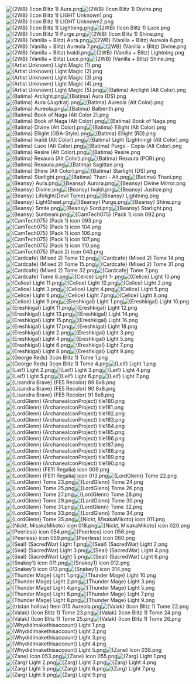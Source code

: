 ![{2WB} (Icon Blitz 1) Aura.png](https://raw.githubusercontent.com/Klokinator/FE-Repo/main/Item%20Icons/Magic%20-%20Light/%7B2WB%7D%20(Icon%20Blitz%201)%20Aura.png "{2WB} (Icon Blitz 1) Aura.png")![{2WB} (Icon Blitz 1) Divine.png](https://raw.githubusercontent.com/Klokinator/FE-Repo/main/Item%20Icons/Magic%20-%20Light/%7B2WB%7D%20(Icon%20Blitz%201)%20Divine.png "{2WB} (Icon Blitz 1) Divine.png")![{2WB} (Icon Blitz 1) LIGHT Unknown1.png](https://raw.githubusercontent.com/Klokinator/FE-Repo/main/Item%20Icons/Magic%20-%20Light/%7B2WB%7D%20(Icon%20Blitz%201)%20LIGHT%20Unknown1.png "{2WB} (Icon Blitz 1) LIGHT Unknown1.png")![{2WB} (Icon Blitz 1) LIGHT Unknown2.png](https://raw.githubusercontent.com/Klokinator/FE-Repo/main/Item%20Icons/Magic%20-%20Light/%7B2WB%7D%20(Icon%20Blitz%201)%20LIGHT%20Unknown2.png "{2WB} (Icon Blitz 1) LIGHT Unknown2.png")![{2WB} (Icon Blitz 1) Lightning.png](https://raw.githubusercontent.com/Klokinator/FE-Repo/main/Item%20Icons/Magic%20-%20Light/%7B2WB%7D%20(Icon%20Blitz%201)%20Lightning.png "{2WB} (Icon Blitz 1) Lightning.png")![{2WB} (Icon Blitz 1) Luce.png](https://raw.githubusercontent.com/Klokinator/FE-Repo/main/Item%20Icons/Magic%20-%20Light/%7B2WB%7D%20(Icon%20Blitz%201)%20Luce.png "{2WB} (Icon Blitz 1) Luce.png")![{2WB} (Icon Blitz 1) Purge.png](https://raw.githubusercontent.com/Klokinator/FE-Repo/main/Item%20Icons/Magic%20-%20Light/%7B2WB%7D%20(Icon%20Blitz%201)%20Purge.png "{2WB} (Icon Blitz 1) Purge.png")![{2WB} (Icon Blitz 1) Shine.png](https://raw.githubusercontent.com/Klokinator/FE-Repo/main/Item%20Icons/Magic%20-%20Light/%7B2WB%7D%20(Icon%20Blitz%201)%20Shine.png "{2WB} (Icon Blitz 1) Shine.png")![{2WB} (Vanilla + Blitz) Aura.png](https://raw.githubusercontent.com/Klokinator/FE-Repo/main/Item%20Icons/Magic%20-%20Light/%7B2WB%7D%20(Vanilla%20%2B%20Blitz)%20Aura.png "{2WB} (Vanilla + Blitz) Aura.png")![{2WB} (Vanilla + Blitz) Aureola 6.png](https://raw.githubusercontent.com/Klokinator/FE-Repo/main/Item%20Icons/Magic%20-%20Light/%7B2WB%7D%20(Vanilla%20%2B%20Blitz)%20Aureola%206.png "{2WB} (Vanilla + Blitz) Aureola 6.png")![{2WB} (Vanilla + Blitz) Aureola 7.png](https://raw.githubusercontent.com/Klokinator/FE-Repo/main/Item%20Icons/Magic%20-%20Light/%7B2WB%7D%20(Vanilla%20%2B%20Blitz)%20Aureola%207.png "{2WB} (Vanilla + Blitz) Aureola 7.png")![{2WB} (Vanilla + Blitz) Divine.png](https://raw.githubusercontent.com/Klokinator/FE-Repo/main/Item%20Icons/Magic%20-%20Light/%7B2WB%7D%20(Vanilla%20%2B%20Blitz)%20Divine.png "{2WB} (Vanilla + Blitz) Divine.png")![{2WB} (Vanilla + Blitz) Ivaldi.png](https://raw.githubusercontent.com/Klokinator/FE-Repo/main/Item%20Icons/Magic%20-%20Light/%7B2WB%7D%20(Vanilla%20%2B%20Blitz)%20Ivaldi.png "{2WB} (Vanilla + Blitz) Ivaldi.png")![{2WB} (Vanilla + Blitz) Lightning.png](https://raw.githubusercontent.com/Klokinator/FE-Repo/main/Item%20Icons/Magic%20-%20Light/%7B2WB%7D%20(Vanilla%20%2B%20Blitz)%20Lightning.png "{2WB} (Vanilla + Blitz) Lightning.png")![{2WB} (Vanilla + Blitz) Luce.png](https://raw.githubusercontent.com/Klokinator/FE-Repo/main/Item%20Icons/Magic%20-%20Light/%7B2WB%7D%20(Vanilla%20%2B%20Blitz)%20Luce.png "{2WB} (Vanilla + Blitz) Luce.png")![{2WB} (Vanilla + Blitz) Shine.png](https://raw.githubusercontent.com/Klokinator/FE-Repo/main/Item%20Icons/Magic%20-%20Light/%7B2WB%7D%20(Vanilla%20%2B%20Blitz)%20Shine.png "{2WB} (Vanilla + Blitz) Shine.png")![{Artist Unknown} Light Magic (1).png](https://raw.githubusercontent.com/Klokinator/FE-Repo/main/Item%20Icons/Magic%20-%20Light/%7BArtist%20Unknown%7D%20Light%20Magic%20(1).png "{Artist Unknown} Light Magic (1).png")![{Artist Unknown} Light Magic (2).png](https://raw.githubusercontent.com/Klokinator/FE-Repo/main/Item%20Icons/Magic%20-%20Light/%7BArtist%20Unknown%7D%20Light%20Magic%20(2).png "{Artist Unknown} Light Magic (2).png")![{Artist Unknown} Light Magic (3).png](https://raw.githubusercontent.com/Klokinator/FE-Repo/main/Item%20Icons/Magic%20-%20Light/%7BArtist%20Unknown%7D%20Light%20Magic%20(3).png "{Artist Unknown} Light Magic (3).png")![{Artist Unknown} Light Magic (4).png](https://raw.githubusercontent.com/Klokinator/FE-Repo/main/Item%20Icons/Magic%20-%20Light/%7BArtist%20Unknown%7D%20Light%20Magic%20(4).png "{Artist Unknown} Light Magic (4).png")![{Artist Unknown} Light Magic (5).png](https://raw.githubusercontent.com/Klokinator/FE-Repo/main/Item%20Icons/Magic%20-%20Light/%7BArtist%20Unknown%7D%20Light%20Magic%20(5).png "{Artist Unknown} Light Magic (5).png")![{Batima} Arclight (Alt Color).png](https://raw.githubusercontent.com/Klokinator/FE-Repo/main/Item%20Icons/Magic%20-%20Light/%7BBatima%7D%20Arclight%20(Alt%20Color).png "{Batima} Arclight (Alt Color).png")![{Batima} Arclight.png](https://raw.githubusercontent.com/Klokinator/FE-Repo/main/Item%20Icons/Magic%20-%20Light/%7BBatima%7D%20Arclight.png "{Batima} Arclight.png")![{Batima} Aura (DS).png](https://raw.githubusercontent.com/Klokinator/FE-Repo/main/Item%20Icons/Magic%20-%20Light/%7BBatima%7D%20Aura%20(DS).png "{Batima} Aura (DS).png")![{Batima} Aura (Jugdral).png](https://raw.githubusercontent.com/Klokinator/FE-Repo/main/Item%20Icons/Magic%20-%20Light/%7BBatima%7D%20Aura%20(Jugdral).png "{Batima} Aura (Jugdral).png")![{Batima} Aureola (Alt Color).png](https://raw.githubusercontent.com/Klokinator/FE-Repo/main/Item%20Icons/Magic%20-%20Light/%7BBatima%7D%20Aureola%20(Alt%20Color).png "{Batima} Aureola (Alt Color).png")![{Batima} Aureola.png](https://raw.githubusercontent.com/Klokinator/FE-Repo/main/Item%20Icons/Magic%20-%20Light/%7BBatima%7D%20Aureola.png "{Batima} Aureola.png")![{Batima} Balberith.png](https://raw.githubusercontent.com/Klokinator/FE-Repo/main/Item%20Icons/Magic%20-%20Light/%7BBatima%7D%20Balberith.png "{Batima} Balberith.png")![{Batima} Book of Naga (Alt Color 2).png](https://raw.githubusercontent.com/Klokinator/FE-Repo/main/Item%20Icons/Magic%20-%20Light/%7BBatima%7D%20Book%20of%20Naga%20(Alt%20Color%202).png "{Batima} Book of Naga (Alt Color 2).png")![{Batima} Book of Naga (Alt Color).png](https://raw.githubusercontent.com/Klokinator/FE-Repo/main/Item%20Icons/Magic%20-%20Light/%7BBatima%7D%20Book%20of%20Naga%20(Alt%20Color).png "{Batima} Book of Naga (Alt Color).png")![{Batima} Book of Naga.png](https://raw.githubusercontent.com/Klokinator/FE-Repo/main/Item%20Icons/Magic%20-%20Light/%7BBatima%7D%20Book%20of%20Naga.png "{Batima} Book of Naga.png")![{Batima} Divine (Alt Color).png](https://raw.githubusercontent.com/Klokinator/FE-Repo/main/Item%20Icons/Magic%20-%20Light/%7BBatima%7D%20Divine%20(Alt%20Color).png "{Batima} Divine (Alt Color).png")![{Batima} Ellight (Alt Color).png](https://raw.githubusercontent.com/Klokinator/FE-Repo/main/Item%20Icons/Magic%20-%20Light/%7BBatima%7D%20Ellight%20(Alt%20Color).png "{Batima} Ellight (Alt Color).png")![{Batima} Ellight (GBA-Style).png](https://raw.githubusercontent.com/Klokinator/FE-Repo/main/Item%20Icons/Magic%20-%20Light/%7BBatima%7D%20Ellight%20(GBA-Style).png "{Batima} Ellight (GBA-Style).png")![{Batima} Ellight (RD).png](https://raw.githubusercontent.com/Klokinator/FE-Repo/main/Item%20Icons/Magic%20-%20Light/%7BBatima%7D%20Ellight%20(RD).png "{Batima} Ellight (RD).png")![{Batima} Ivaldi (Alt Color).png](https://raw.githubusercontent.com/Klokinator/FE-Repo/main/Item%20Icons/Magic%20-%20Light/%7BBatima%7D%20Ivaldi%20(Alt%20Color).png "{Batima} Ivaldi (Alt Color).png")![{Batima} Light (Lightning) (Alt Color).png](https://raw.githubusercontent.com/Klokinator/FE-Repo/main/Item%20Icons/Magic%20-%20Light/%7BBatima%7D%20Light%20(Lightning)%20(Alt%20Color).png "{Batima} Light (Lightning) (Alt Color).png")![{Batima} Luce (Alt Color).png](https://raw.githubusercontent.com/Klokinator/FE-Repo/main/Item%20Icons/Magic%20-%20Light/%7BBatima%7D%20Luce%20(Alt%20Color).png "{Batima} Luce (Alt Color).png")![{Batima} Purge - Copia (Alt Color).png](https://raw.githubusercontent.com/Klokinator/FE-Repo/main/Item%20Icons/Magic%20-%20Light/%7BBatima%7D%20Purge%20-%20Copia%20(Alt%20Color).png "{Batima} Purge - Copia (Alt Color).png")![{Batima} Resire (Alt Color).png](https://raw.githubusercontent.com/Klokinator/FE-Repo/main/Item%20Icons/Magic%20-%20Light/%7BBatima%7D%20Resire%20(Alt%20Color).png "{Batima} Resire (Alt Color).png")![{Batima} Resire.png](https://raw.githubusercontent.com/Klokinator/FE-Repo/main/Item%20Icons/Magic%20-%20Light/%7BBatima%7D%20Resire.png "{Batima} Resire.png")![{Batima} Rexaura (Alt Color).png](https://raw.githubusercontent.com/Klokinator/FE-Repo/main/Item%20Icons/Magic%20-%20Light/%7BBatima%7D%20Rexaura%20(Alt%20Color).png "{Batima} Rexaura (Alt Color).png")![{Batima} Rexaura (POR).png](https://raw.githubusercontent.com/Klokinator/FE-Repo/main/Item%20Icons/Magic%20-%20Light/%7BBatima%7D%20Rexaura%20(POR).png "{Batima} Rexaura (POR).png")![{Batima} Rexaura.png](https://raw.githubusercontent.com/Klokinator/FE-Repo/main/Item%20Icons/Magic%20-%20Light/%7BBatima%7D%20Rexaura.png "{Batima} Rexaura.png")![{Batima} Sagittae.png](https://raw.githubusercontent.com/Klokinator/FE-Repo/main/Item%20Icons/Magic%20-%20Light/%7BBatima%7D%20Sagittae.png "{Batima} Sagittae.png")![{Batima} Shine (Alt Color).png](https://raw.githubusercontent.com/Klokinator/FE-Repo/main/Item%20Icons/Magic%20-%20Light/%7BBatima%7D%20Shine%20(Alt%20Color).png "{Batima} Shine (Alt Color).png")![{Batima} Starlight (DS).png](https://raw.githubusercontent.com/Klokinator/FE-Repo/main/Item%20Icons/Magic%20-%20Light/%7BBatima%7D%20Starlight%20(DS).png "{Batima} Starlight (DS).png")![{Batima} Starlight.png](https://raw.githubusercontent.com/Klokinator/FE-Repo/main/Item%20Icons/Magic%20-%20Light/%7BBatima%7D%20Starlight.png "{Batima} Starlight.png")![{Batima} Thani - Alt.png](https://raw.githubusercontent.com/Klokinator/FE-Repo/main/Item%20Icons/Magic%20-%20Light/%7BBatima%7D%20Thani%20-%20Alt.png "{Batima} Thani - Alt.png")![{Batima} Thani.png](https://raw.githubusercontent.com/Klokinator/FE-Repo/main/Item%20Icons/Magic%20-%20Light/%7BBatima%7D%20Thani.png "{Batima} Thani.png")![{Beansy} Aura.png](https://raw.githubusercontent.com/Klokinator/FE-Repo/main/Item%20Icons/Magic%20-%20Light/%7BBeansy%7D%20Aura.png "{Beansy} Aura.png")![{Beansy} Aurora.png](https://raw.githubusercontent.com/Klokinator/FE-Repo/main/Item%20Icons/Magic%20-%20Light/%7BBeansy%7D%20Aurora.png "{Beansy} Aurora.png")![{Beansy} Divine Mirror.png](https://raw.githubusercontent.com/Klokinator/FE-Repo/main/Item%20Icons/Magic%20-%20Light/%7BBeansy%7D%20Divine%20Mirror.png "{Beansy} Divine Mirror.png")![{Beansy} Divine.png](https://raw.githubusercontent.com/Klokinator/FE-Repo/main/Item%20Icons/Magic%20-%20Light/%7BBeansy%7D%20Divine.png "{Beansy} Divine.png")![{Beansy} Ivaldi.png](https://raw.githubusercontent.com/Klokinator/FE-Repo/main/Item%20Icons/Magic%20-%20Light/%7BBeansy%7D%20Ivaldi.png "{Beansy} Ivaldi.png")![{Beansy} Justice.png](https://raw.githubusercontent.com/Klokinator/FE-Repo/main/Item%20Icons/Magic%20-%20Light/%7BBeansy%7D%20Justice.png "{Beansy} Justice.png")![{Beansy} Lifelight(Devil Tome).png](https://raw.githubusercontent.com/Klokinator/FE-Repo/main/Item%20Icons/Magic%20-%20Light/%7BBeansy%7D%20Lifelight(Devil%20Tome).png "{Beansy} Lifelight(Devil Tome).png")![{Beansy} Lightning.png](https://raw.githubusercontent.com/Klokinator/FE-Repo/main/Item%20Icons/Magic%20-%20Light/%7BBeansy%7D%20Lightning.png "{Beansy} Lightning.png")![{Beansy} LightSheet.png](https://raw.githubusercontent.com/Klokinator/FE-Repo/main/Item%20Icons/Magic%20-%20Light/%7BBeansy%7D%20LightSheet.png "{Beansy} LightSheet.png")![{Beansy} Purge.png](https://raw.githubusercontent.com/Klokinator/FE-Repo/main/Item%20Icons/Magic%20-%20Light/%7BBeansy%7D%20Purge.png "{Beansy} Purge.png")![{Beansy} Shine.png](https://raw.githubusercontent.com/Klokinator/FE-Repo/main/Item%20Icons/Magic%20-%20Light/%7BBeansy%7D%20Shine.png "{Beansy} Shine.png")![{Beansy} Smite.png](https://raw.githubusercontent.com/Klokinator/FE-Repo/main/Item%20Icons/Magic%20-%20Light/%7BBeansy%7D%20Smite.png "{Beansy} Smite.png")![{Beansy} Sord.png](https://raw.githubusercontent.com/Klokinator/FE-Repo/main/Item%20Icons/Magic%20-%20Light/%7BBeansy%7D%20Sord.png "{Beansy} Sord.png")![{Beansy} Starlight.png](https://raw.githubusercontent.com/Klokinator/FE-Repo/main/Item%20Icons/Magic%20-%20Light/%7BBeansy%7D%20Starlight.png "{Beansy} Starlight.png")![{Beansy} Sunbeam.png](https://raw.githubusercontent.com/Klokinator/FE-Repo/main/Item%20Icons/Magic%20-%20Light/%7BBeansy%7D%20Sunbeam.png "{Beansy} Sunbeam.png")![{CamTech075} (Pack 1) icon 092.png](https://raw.githubusercontent.com/Klokinator/FE-Repo/main/Item%20Icons/Magic%20-%20Light/%7BCamTech075%7D%20(Pack%201)%20icon%20092.png "{CamTech075} (Pack 1) icon 092.png")![{CamTech075} (Pack 1) icon 093.png](https://raw.githubusercontent.com/Klokinator/FE-Repo/main/Item%20Icons/Magic%20-%20Light/%7BCamTech075%7D%20(Pack%201)%20icon%20093.png "{CamTech075} (Pack 1) icon 093.png")![{CamTech075} (Pack 1) icon 104.png](https://raw.githubusercontent.com/Klokinator/FE-Repo/main/Item%20Icons/Magic%20-%20Light/%7BCamTech075%7D%20(Pack%201)%20icon%20104.png "{CamTech075} (Pack 1) icon 104.png")![{CamTech075} (Pack 1) icon 106.png](https://raw.githubusercontent.com/Klokinator/FE-Repo/main/Item%20Icons/Magic%20-%20Light/%7BCamTech075%7D%20(Pack%201)%20icon%20106.png "{CamTech075} (Pack 1) icon 106.png")![{CamTech075} (Pack 1) icon 107.png](https://raw.githubusercontent.com/Klokinator/FE-Repo/main/Item%20Icons/Magic%20-%20Light/%7BCamTech075%7D%20(Pack%201)%20icon%20107.png "{CamTech075} (Pack 1) icon 107.png")![{CamTech075} (Pack 1) icon 110.png](https://raw.githubusercontent.com/Klokinator/FE-Repo/main/Item%20Icons/Magic%20-%20Light/%7BCamTech075%7D%20(Pack%201)%20icon%20110.png "{CamTech075} (Pack 1) icon 110.png")![{CamTech075} (Pack 2) icon 040.png](https://raw.githubusercontent.com/Klokinator/FE-Repo/main/Item%20Icons/Magic%20-%20Light/%7BCamTech075%7D%20(Pack%202)%20icon%20040.png "{CamTech075} (Pack 2) icon 040.png")![{Cardcafe} (Mixed 2) Tome 13.png](https://raw.githubusercontent.com/Klokinator/FE-Repo/main/Item%20Icons/Magic%20-%20Light/%7BCardcafe%7D%20(Mixed%202)%20Tome%2013.png "{Cardcafe} (Mixed 2) Tome 13.png")![{Cardcafe} (Mixed 2) Tome 14.png](https://raw.githubusercontent.com/Klokinator/FE-Repo/main/Item%20Icons/Magic%20-%20Light/%7BCardcafe%7D%20(Mixed%202)%20Tome%2014.png "{Cardcafe} (Mixed 2) Tome 14.png")![{Cardcafe} (Mixed 2) Tome 15.png](https://raw.githubusercontent.com/Klokinator/FE-Repo/main/Item%20Icons/Magic%20-%20Light/%7BCardcafe%7D%20(Mixed%202)%20Tome%2015.png "{Cardcafe} (Mixed 2) Tome 15.png")![{Cardcafe} (Mixed 2) Tome 31.png](https://raw.githubusercontent.com/Klokinator/FE-Repo/main/Item%20Icons/Magic%20-%20Light/%7BCardcafe%7D%20(Mixed%202)%20Tome%2031.png "{Cardcafe} (Mixed 2) Tome 31.png")![{Cardcafe} (Mixed 2) Tome 32.png](https://raw.githubusercontent.com/Klokinator/FE-Repo/main/Item%20Icons/Magic%20-%20Light/%7BCardcafe%7D%20(Mixed%202)%20Tome%2032.png "{Cardcafe} (Mixed 2) Tome 32.png")![{Cardcafe} Tome 7.png](https://raw.githubusercontent.com/Klokinator/FE-Repo/main/Item%20Icons/Magic%20-%20Light/%7BCardcafe%7D%20Tome%207.png "{Cardcafe} Tome 7.png")![{Cardcafe} Tome 8.png](https://raw.githubusercontent.com/Klokinator/FE-Repo/main/Item%20Icons/Magic%20-%20Light/%7BCardcafe%7D%20Tome%208.png "{Cardcafe} Tome 8.png")![{Celice} Light 1-.png](https://raw.githubusercontent.com/Klokinator/FE-Repo/main/Item%20Icons/Magic%20-%20Light/%7BCelice%7D%20Light%201-.png "{Celice} Light 1-.png")![{Celice} Light 10.png](https://raw.githubusercontent.com/Klokinator/FE-Repo/main/Item%20Icons/Magic%20-%20Light/%7BCelice%7D%20Light%2010.png "{Celice} Light 10.png")![{Celice} Light 11.png](https://raw.githubusercontent.com/Klokinator/FE-Repo/main/Item%20Icons/Magic%20-%20Light/%7BCelice%7D%20Light%2011.png "{Celice} Light 11.png")![{Celice} Light 12.png](https://raw.githubusercontent.com/Klokinator/FE-Repo/main/Item%20Icons/Magic%20-%20Light/%7BCelice%7D%20Light%2012.png "{Celice} Light 12.png")![{Celice} Light 2.png](https://raw.githubusercontent.com/Klokinator/FE-Repo/main/Item%20Icons/Magic%20-%20Light/%7BCelice%7D%20Light%202.png "{Celice} Light 2.png")![{Celice} Light 3.png](https://raw.githubusercontent.com/Klokinator/FE-Repo/main/Item%20Icons/Magic%20-%20Light/%7BCelice%7D%20Light%203.png "{Celice} Light 3.png")![{Celice} Light 4.png](https://raw.githubusercontent.com/Klokinator/FE-Repo/main/Item%20Icons/Magic%20-%20Light/%7BCelice%7D%20Light%204.png "{Celice} Light 4.png")![{Celice} Light 5.png](https://raw.githubusercontent.com/Klokinator/FE-Repo/main/Item%20Icons/Magic%20-%20Light/%7BCelice%7D%20Light%205.png "{Celice} Light 5.png")![{Celice} Light 6.png](https://raw.githubusercontent.com/Klokinator/FE-Repo/main/Item%20Icons/Magic%20-%20Light/%7BCelice%7D%20Light%206.png "{Celice} Light 6.png")![{Celice} Light 7.png](https://raw.githubusercontent.com/Klokinator/FE-Repo/main/Item%20Icons/Magic%20-%20Light/%7BCelice%7D%20Light%207.png "{Celice} Light 7.png")![{Celice} Light 8.png](https://raw.githubusercontent.com/Klokinator/FE-Repo/main/Item%20Icons/Magic%20-%20Light/%7BCelice%7D%20Light%208.png "{Celice} Light 8.png")![{Celice} Light 9.png](https://raw.githubusercontent.com/Klokinator/FE-Repo/main/Item%20Icons/Magic%20-%20Light/%7BCelice%7D%20Light%209.png "{Celice} Light 9.png")![{Ereshkigal} Light 1.png](https://raw.githubusercontent.com/Klokinator/FE-Repo/main/Item%20Icons/Magic%20-%20Light/%7BEreshkigal%7D%20Light%201.png "{Ereshkigal} Light 1.png")![{Ereshkigal} Light 10.png](https://raw.githubusercontent.com/Klokinator/FE-Repo/main/Item%20Icons/Magic%20-%20Light/%7BEreshkigal%7D%20Light%2010.png "{Ereshkigal} Light 10.png")![{Ereshkigal} Light 11.png](https://raw.githubusercontent.com/Klokinator/FE-Repo/main/Item%20Icons/Magic%20-%20Light/%7BEreshkigal%7D%20Light%2011.png "{Ereshkigal} Light 11.png")![{Ereshkigal} Light 12.png](https://raw.githubusercontent.com/Klokinator/FE-Repo/main/Item%20Icons/Magic%20-%20Light/%7BEreshkigal%7D%20Light%2012.png "{Ereshkigal} Light 12.png")![{Ereshkigal} Light 13.png](https://raw.githubusercontent.com/Klokinator/FE-Repo/main/Item%20Icons/Magic%20-%20Light/%7BEreshkigal%7D%20Light%2013.png "{Ereshkigal} Light 13.png")![{Ereshkigal} Light 14.png](https://raw.githubusercontent.com/Klokinator/FE-Repo/main/Item%20Icons/Magic%20-%20Light/%7BEreshkigal%7D%20Light%2014.png "{Ereshkigal} Light 14.png")![{Ereshkigal} Light 15.png](https://raw.githubusercontent.com/Klokinator/FE-Repo/main/Item%20Icons/Magic%20-%20Light/%7BEreshkigal%7D%20Light%2015.png "{Ereshkigal} Light 15.png")![{Ereshkigal} Light 16.png](https://raw.githubusercontent.com/Klokinator/FE-Repo/main/Item%20Icons/Magic%20-%20Light/%7BEreshkigal%7D%20Light%2016.png "{Ereshkigal} Light 16.png")![{Ereshkigal} Light 17.png](https://raw.githubusercontent.com/Klokinator/FE-Repo/main/Item%20Icons/Magic%20-%20Light/%7BEreshkigal%7D%20Light%2017.png "{Ereshkigal} Light 17.png")![{Ereshkigal} Light 18.png](https://raw.githubusercontent.com/Klokinator/FE-Repo/main/Item%20Icons/Magic%20-%20Light/%7BEreshkigal%7D%20Light%2018.png "{Ereshkigal} Light 18.png")![{Ereshkigal} Light 2.png](https://raw.githubusercontent.com/Klokinator/FE-Repo/main/Item%20Icons/Magic%20-%20Light/%7BEreshkigal%7D%20Light%202.png "{Ereshkigal} Light 2.png")![{Ereshkigal} Light 3.png](https://raw.githubusercontent.com/Klokinator/FE-Repo/main/Item%20Icons/Magic%20-%20Light/%7BEreshkigal%7D%20Light%203.png "{Ereshkigal} Light 3.png")![{Ereshkigal} Light 4.png](https://raw.githubusercontent.com/Klokinator/FE-Repo/main/Item%20Icons/Magic%20-%20Light/%7BEreshkigal%7D%20Light%204.png "{Ereshkigal} Light 4.png")![{Ereshkigal} Light 5.png](https://raw.githubusercontent.com/Klokinator/FE-Repo/main/Item%20Icons/Magic%20-%20Light/%7BEreshkigal%7D%20Light%205.png "{Ereshkigal} Light 5.png")![{Ereshkigal} Light 6.png](https://raw.githubusercontent.com/Klokinator/FE-Repo/main/Item%20Icons/Magic%20-%20Light/%7BEreshkigal%7D%20Light%206.png "{Ereshkigal} Light 6.png")![{Ereshkigal} Light 7.png](https://raw.githubusercontent.com/Klokinator/FE-Repo/main/Item%20Icons/Magic%20-%20Light/%7BEreshkigal%7D%20Light%207.png "{Ereshkigal} Light 7.png")![{Ereshkigal} Light 8.png](https://raw.githubusercontent.com/Klokinator/FE-Repo/main/Item%20Icons/Magic%20-%20Light/%7BEreshkigal%7D%20Light%208.png "{Ereshkigal} Light 8.png")![{Ereshkigal} Light 9.png](https://raw.githubusercontent.com/Klokinator/FE-Repo/main/Item%20Icons/Magic%20-%20Light/%7BEreshkigal%7D%20Light%209.png "{Ereshkigal} Light 9.png")![{George Reds} (Icon Blitz 1) Tome 1.png](https://raw.githubusercontent.com/Klokinator/FE-Repo/main/Item%20Icons/Magic%20-%20Light/%7BGeorge%20Reds%7D%20(Icon%20Blitz%201)%20Tome%201.png "{George Reds} (Icon Blitz 1) Tome 1.png")![{George Reds} (Icon Blitz 1) Tome 4.png](https://raw.githubusercontent.com/Klokinator/FE-Repo/main/Item%20Icons/Magic%20-%20Light/%7BGeorge%20Reds%7D%20(Icon%20Blitz%201)%20Tome%204.png "{George Reds} (Icon Blitz 1) Tome 4.png")![{Leif} Light 1.png](https://raw.githubusercontent.com/Klokinator/FE-Repo/main/Item%20Icons/Magic%20-%20Light/%7BLeif%7D%20Light%201.png "{Leif} Light 1.png")![{Leif} Light 2.png](https://raw.githubusercontent.com/Klokinator/FE-Repo/main/Item%20Icons/Magic%20-%20Light/%7BLeif%7D%20Light%202.png "{Leif} Light 2.png")![{Leif} Light 3.png](https://raw.githubusercontent.com/Klokinator/FE-Repo/main/Item%20Icons/Magic%20-%20Light/%7BLeif%7D%20Light%203.png "{Leif} Light 3.png")![{Leif} Light 4.png](https://raw.githubusercontent.com/Klokinator/FE-Repo/main/Item%20Icons/Magic%20-%20Light/%7BLeif%7D%20Light%204.png "{Leif} Light 4.png")![{Leif} Light 5.png](https://raw.githubusercontent.com/Klokinator/FE-Repo/main/Item%20Icons/Magic%20-%20Light/%7BLeif%7D%20Light%205.png "{Leif} Light 5.png")![{Leif} Light 6.png](https://raw.githubusercontent.com/Klokinator/FE-Repo/main/Item%20Icons/Magic%20-%20Light/%7BLeif%7D%20Light%206.png "{Leif} Light 6.png")![{Leif} Light 7.png](https://raw.githubusercontent.com/Klokinator/FE-Repo/main/Item%20Icons/Magic%20-%20Light/%7BLeif%7D%20Light%207.png "{Leif} Light 7.png")![{Lisandra Brave} (FE5 Recolor) 89 8x8.png](https://raw.githubusercontent.com/Klokinator/FE-Repo/main/Item%20Icons/Magic%20-%20Light/%7BLisandra%20Brave%7D%20(FE5%20Recolor)%2089%208x8.png "{Lisandra Brave} (FE5 Recolor) 89 8x8.png")![{Lisandra Brave} (FE5 Recolor) 90 8x8.png](https://raw.githubusercontent.com/Klokinator/FE-Repo/main/Item%20Icons/Magic%20-%20Light/%7BLisandra%20Brave%7D%20(FE5%20Recolor)%2090%208x8.png "{Lisandra Brave} (FE5 Recolor) 90 8x8.png")![{Lisandra Brave} (FE5 Recolor) 91 8x8.png](https://raw.githubusercontent.com/Klokinator/FE-Repo/main/Item%20Icons/Magic%20-%20Light/%7BLisandra%20Brave%7D%20(FE5%20Recolor)%2091%208x8.png "{Lisandra Brave} (FE5 Recolor) 91 8x8.png")![{LordGlenn} (ArchaneaIconProject) tile180.png](https://raw.githubusercontent.com/Klokinator/FE-Repo/main/Item%20Icons/Magic%20-%20Light/%7BLordGlenn%7D%20(ArchaneaIconProject)%20tile180.png "{LordGlenn} (ArchaneaIconProject) tile180.png")![{LordGlenn} (ArchaneaIconProject) tile181.png](https://raw.githubusercontent.com/Klokinator/FE-Repo/main/Item%20Icons/Magic%20-%20Light/%7BLordGlenn%7D%20(ArchaneaIconProject)%20tile181.png "{LordGlenn} (ArchaneaIconProject) tile181.png")![{LordGlenn} (ArchaneaIconProject) tile182.png](https://raw.githubusercontent.com/Klokinator/FE-Repo/main/Item%20Icons/Magic%20-%20Light/%7BLordGlenn%7D%20(ArchaneaIconProject)%20tile182.png "{LordGlenn} (ArchaneaIconProject) tile182.png")![{LordGlenn} (ArchaneaIconProject) tile183.png](https://raw.githubusercontent.com/Klokinator/FE-Repo/main/Item%20Icons/Magic%20-%20Light/%7BLordGlenn%7D%20(ArchaneaIconProject)%20tile183.png "{LordGlenn} (ArchaneaIconProject) tile183.png")![{LordGlenn} (ArchaneaIconProject) tile184.png](https://raw.githubusercontent.com/Klokinator/FE-Repo/main/Item%20Icons/Magic%20-%20Light/%7BLordGlenn%7D%20(ArchaneaIconProject)%20tile184.png "{LordGlenn} (ArchaneaIconProject) tile184.png")![{LordGlenn} (ArchaneaIconProject) tile185.png](https://raw.githubusercontent.com/Klokinator/FE-Repo/main/Item%20Icons/Magic%20-%20Light/%7BLordGlenn%7D%20(ArchaneaIconProject)%20tile185.png "{LordGlenn} (ArchaneaIconProject) tile185.png")![{LordGlenn} (ArchaneaIconProject) tile186.png](https://raw.githubusercontent.com/Klokinator/FE-Repo/main/Item%20Icons/Magic%20-%20Light/%7BLordGlenn%7D%20(ArchaneaIconProject)%20tile186.png "{LordGlenn} (ArchaneaIconProject) tile186.png")![{LordGlenn} (ArchaneaIconProject) tile187.png](https://raw.githubusercontent.com/Klokinator/FE-Repo/main/Item%20Icons/Magic%20-%20Light/%7BLordGlenn%7D%20(ArchaneaIconProject)%20tile187.png "{LordGlenn} (ArchaneaIconProject) tile187.png")![{LordGlenn} (ArchaneaIconProject) tile188.png](https://raw.githubusercontent.com/Klokinator/FE-Repo/main/Item%20Icons/Magic%20-%20Light/%7BLordGlenn%7D%20(ArchaneaIconProject)%20tile188.png "{LordGlenn} (ArchaneaIconProject) tile188.png")![{LordGlenn} (ArchaneaIconProject) tile189.png](https://raw.githubusercontent.com/Klokinator/FE-Repo/main/Item%20Icons/Magic%20-%20Light/%7BLordGlenn%7D%20(ArchaneaIconProject)%20tile189.png "{LordGlenn} (ArchaneaIconProject) tile189.png")![{LordGlenn} (ArchaneaIconProject) tile190.png](https://raw.githubusercontent.com/Klokinator/FE-Repo/main/Item%20Icons/Magic%20-%20Light/%7BLordGlenn%7D%20(ArchaneaIconProject)%20tile190.png "{LordGlenn} (ArchaneaIconProject) tile190.png")![{LordGlenn} (FE11 Regalia) icon 009.png](https://raw.githubusercontent.com/Klokinator/FE-Repo/main/Item%20Icons/Magic%20-%20Light/%7BLordGlenn%7D%20(FE11%20Regalia)%20icon%20009.png "{LordGlenn} (FE11 Regalia) icon 009.png")![{LordGlenn} (FE11 Regalia) icon 013.png](https://raw.githubusercontent.com/Klokinator/FE-Repo/main/Item%20Icons/Magic%20-%20Light/%7BLordGlenn%7D%20(FE11%20Regalia)%20icon%20013.png "{LordGlenn} (FE11 Regalia) icon 013.png")![{LordGlenn} Tome 22.png](https://raw.githubusercontent.com/Klokinator/FE-Repo/main/Item%20Icons/Magic%20-%20Light/%7BLordGlenn%7D%20Tome%2022.png "{LordGlenn} Tome 22.png")![{LordGlenn} Tome 23.png](https://raw.githubusercontent.com/Klokinator/FE-Repo/main/Item%20Icons/Magic%20-%20Light/%7BLordGlenn%7D%20Tome%2023.png "{LordGlenn} Tome 23.png")![{LordGlenn} Tome 24.png](https://raw.githubusercontent.com/Klokinator/FE-Repo/main/Item%20Icons/Magic%20-%20Light/%7BLordGlenn%7D%20Tome%2024.png "{LordGlenn} Tome 24.png")![{LordGlenn} Tome 25.png](https://raw.githubusercontent.com/Klokinator/FE-Repo/main/Item%20Icons/Magic%20-%20Light/%7BLordGlenn%7D%20Tome%2025.png "{LordGlenn} Tome 25.png")![{LordGlenn} Tome 26.png](https://raw.githubusercontent.com/Klokinator/FE-Repo/main/Item%20Icons/Magic%20-%20Light/%7BLordGlenn%7D%20Tome%2026.png "{LordGlenn} Tome 26.png")![{LordGlenn} Tome 27.png](https://raw.githubusercontent.com/Klokinator/FE-Repo/main/Item%20Icons/Magic%20-%20Light/%7BLordGlenn%7D%20Tome%2027.png "{LordGlenn} Tome 27.png")![{LordGlenn} Tome 28.png](https://raw.githubusercontent.com/Klokinator/FE-Repo/main/Item%20Icons/Magic%20-%20Light/%7BLordGlenn%7D%20Tome%2028.png "{LordGlenn} Tome 28.png")![{LordGlenn} Tome 29.png](https://raw.githubusercontent.com/Klokinator/FE-Repo/main/Item%20Icons/Magic%20-%20Light/%7BLordGlenn%7D%20Tome%2029.png "{LordGlenn} Tome 29.png")![{LordGlenn} Tome 30.png](https://raw.githubusercontent.com/Klokinator/FE-Repo/main/Item%20Icons/Magic%20-%20Light/%7BLordGlenn%7D%20Tome%2030.png "{LordGlenn} Tome 30.png")![{LordGlenn} Tome 31.png](https://raw.githubusercontent.com/Klokinator/FE-Repo/main/Item%20Icons/Magic%20-%20Light/%7BLordGlenn%7D%20Tome%2031.png "{LordGlenn} Tome 31.png")![{LordGlenn} Tome 32.png](https://raw.githubusercontent.com/Klokinator/FE-Repo/main/Item%20Icons/Magic%20-%20Light/%7BLordGlenn%7D%20Tome%2032.png "{LordGlenn} Tome 32.png")![{LordGlenn} Tome 33.png](https://raw.githubusercontent.com/Klokinator/FE-Repo/main/Item%20Icons/Magic%20-%20Light/%7BLordGlenn%7D%20Tome%2033.png "{LordGlenn} Tome 33.png")![{LordGlenn} Tome 34.png](https://raw.githubusercontent.com/Klokinator/FE-Repo/main/Item%20Icons/Magic%20-%20Light/%7BLordGlenn%7D%20Tome%2034.png "{LordGlenn} Tome 34.png")![{LordGlenn} Tome 35.png](https://raw.githubusercontent.com/Klokinator/FE-Repo/main/Item%20Icons/Magic%20-%20Light/%7BLordGlenn%7D%20Tome%2035.png "{LordGlenn} Tome 35.png")![{Nickt, MisakaMikoto} icon 011.png](https://raw.githubusercontent.com/Klokinator/FE-Repo/main/Item%20Icons/Magic%20-%20Light/%7BNickt,%20MisakaMikoto%7D%20icon%20011.png "{Nickt, MisakaMikoto} icon 011.png")![{Nickt, MisakaMikoto} icon 018.png](https://raw.githubusercontent.com/Klokinator/FE-Repo/main/Item%20Icons/Magic%20-%20Light/%7BNickt,%20MisakaMikoto%7D%20icon%20018.png "{Nickt, MisakaMikoto} icon 018.png")![{Nickt, MisakaMikoto} icon 020.png](https://raw.githubusercontent.com/Klokinator/FE-Repo/main/Item%20Icons/Magic%20-%20Light/%7BNickt,%20MisakaMikoto%7D%20icon%20020.png "{Nickt, MisakaMikoto} icon 020.png")![{Peerless} icon 054.png](https://raw.githubusercontent.com/Klokinator/FE-Repo/main/Item%20Icons/Magic%20-%20Light/%7BPeerless%7D%20icon%20054.png "{Peerless} icon 054.png")![{Peerless} icon 056.png](https://raw.githubusercontent.com/Klokinator/FE-Repo/main/Item%20Icons/Magic%20-%20Light/%7BPeerless%7D%20icon%20056.png "{Peerless} icon 056.png")![{Peerless} icon 059.png](https://raw.githubusercontent.com/Klokinator/FE-Repo/main/Item%20Icons/Magic%20-%20Light/%7BPeerless%7D%20icon%20059.png "{Peerless} icon 059.png")![{Peerless} icon 060.png](https://raw.githubusercontent.com/Klokinator/FE-Repo/main/Item%20Icons/Magic%20-%20Light/%7BPeerless%7D%20icon%20060.png "{Peerless} icon 060.png")![{Seal} (SacredWar) Light 1.png](https://raw.githubusercontent.com/Klokinator/FE-Repo/main/Item%20Icons/Magic%20-%20Light/%7BSeal%7D%20(SacredWar)%20Light%201.png "{Seal} (SacredWar) Light 1.png")![{Seal} (SacredWar) Light 2.png](https://raw.githubusercontent.com/Klokinator/FE-Repo/main/Item%20Icons/Magic%20-%20Light/%7BSeal%7D%20(SacredWar)%20Light%202.png "{Seal} (SacredWar) Light 2.png")![{Seal} (SacredWar) Light 3.png](https://raw.githubusercontent.com/Klokinator/FE-Repo/main/Item%20Icons/Magic%20-%20Light/%7BSeal%7D%20(SacredWar)%20Light%203.png "{Seal} (SacredWar) Light 3.png")![{Seal} (SacredWar) Light 4.png](https://raw.githubusercontent.com/Klokinator/FE-Repo/main/Item%20Icons/Magic%20-%20Light/%7BSeal%7D%20(SacredWar)%20Light%204.png "{Seal} (SacredWar) Light 4.png")![{Seal} (SacredWar) Light 5.png](https://raw.githubusercontent.com/Klokinator/FE-Repo/main/Item%20Icons/Magic%20-%20Light/%7BSeal%7D%20(SacredWar)%20Light%205.png "{Seal} (SacredWar) Light 5.png")![{Seal} (SacredWar) Light 6.png](https://raw.githubusercontent.com/Klokinator/FE-Repo/main/Item%20Icons/Magic%20-%20Light/%7BSeal%7D%20(SacredWar)%20Light%206.png "{Seal} (SacredWar) Light 6.png")![{Snakey1} icon 011.png](https://raw.githubusercontent.com/Klokinator/FE-Repo/main/Item%20Icons/Magic%20-%20Light/%7BSnakey1%7D%20icon%20011.png "{Snakey1} icon 011.png")![{Snakey1} icon 012.png](https://raw.githubusercontent.com/Klokinator/FE-Repo/main/Item%20Icons/Magic%20-%20Light/%7BSnakey1%7D%20icon%20012.png "{Snakey1} icon 012.png")![{Snakey1} icon 013.png](https://raw.githubusercontent.com/Klokinator/FE-Repo/main/Item%20Icons/Magic%20-%20Light/%7BSnakey1%7D%20icon%20013.png "{Snakey1} icon 013.png")![{Snakey1} icon 014.png](https://raw.githubusercontent.com/Klokinator/FE-Repo/main/Item%20Icons/Magic%20-%20Light/%7BSnakey1%7D%20icon%20014.png "{Snakey1} icon 014.png")![{Thunder Mage} Light 1.png](https://raw.githubusercontent.com/Klokinator/FE-Repo/main/Item%20Icons/Magic%20-%20Light/%7BThunder%20Mage%7D%20Light%201.png "{Thunder Mage} Light 1.png")![{Thunder Mage} Light 10.png](https://raw.githubusercontent.com/Klokinator/FE-Repo/main/Item%20Icons/Magic%20-%20Light/%7BThunder%20Mage%7D%20Light%2010.png "{Thunder Mage} Light 10.png")![{Thunder Mage} Light 2.png](https://raw.githubusercontent.com/Klokinator/FE-Repo/main/Item%20Icons/Magic%20-%20Light/%7BThunder%20Mage%7D%20Light%202.png "{Thunder Mage} Light 2.png")![{Thunder Mage} Light 3.png](https://raw.githubusercontent.com/Klokinator/FE-Repo/main/Item%20Icons/Magic%20-%20Light/%7BThunder%20Mage%7D%20Light%203.png "{Thunder Mage} Light 3.png")![{Thunder Mage} Light 4.png](https://raw.githubusercontent.com/Klokinator/FE-Repo/main/Item%20Icons/Magic%20-%20Light/%7BThunder%20Mage%7D%20Light%204.png "{Thunder Mage} Light 4.png")![{Thunder Mage} Light 5.png](https://raw.githubusercontent.com/Klokinator/FE-Repo/main/Item%20Icons/Magic%20-%20Light/%7BThunder%20Mage%7D%20Light%205.png "{Thunder Mage} Light 5.png")![{Thunder Mage} Light 6.png](https://raw.githubusercontent.com/Klokinator/FE-Repo/main/Item%20Icons/Magic%20-%20Light/%7BThunder%20Mage%7D%20Light%206.png "{Thunder Mage} Light 6.png")![{Thunder Mage} Light 7.png](https://raw.githubusercontent.com/Klokinator/FE-Repo/main/Item%20Icons/Magic%20-%20Light/%7BThunder%20Mage%7D%20Light%207.png "{Thunder Mage} Light 7.png")![{Thunder Mage} Light 8.png](https://raw.githubusercontent.com/Klokinator/FE-Repo/main/Item%20Icons/Magic%20-%20Light/%7BThunder%20Mage%7D%20Light%208.png "{Thunder Mage} Light 8.png")![{Thunder Mage} Light 9.png](https://raw.githubusercontent.com/Klokinator/FE-Repo/main/Item%20Icons/Magic%20-%20Light/%7BThunder%20Mage%7D%20Light%209.png "{Thunder Mage} Light 9.png")![{tristan hollow} Item 015 Aureola.png](https://raw.githubusercontent.com/Klokinator/FE-Repo/main/Item%20Icons/Magic%20-%20Light/%7Btristan%20hollow%7D%20Item%20015%20Aureola.png "{tristan hollow} Item 015 Aureola.png")![{Valak} (Icon Blitz 1) Tome 22.png](https://raw.githubusercontent.com/Klokinator/FE-Repo/main/Item%20Icons/Magic%20-%20Light/%7BValak%7D%20(Icon%20Blitz%201)%20Tome%2022.png "{Valak} (Icon Blitz 1) Tome 22.png")![{Valak} (Icon Blitz 1) Tome 23.png](https://raw.githubusercontent.com/Klokinator/FE-Repo/main/Item%20Icons/Magic%20-%20Light/%7BValak%7D%20(Icon%20Blitz%201)%20Tome%2023.png "{Valak} (Icon Blitz 1) Tome 23.png")![{Valak} (Icon Blitz 1) Tome 24.png](https://raw.githubusercontent.com/Klokinator/FE-Repo/main/Item%20Icons/Magic%20-%20Light/%7BValak%7D%20(Icon%20Blitz%201)%20Tome%2024.png "{Valak} (Icon Blitz 1) Tome 24.png")![{Valak} (Icon Blitz 1) Tome 25.png](https://raw.githubusercontent.com/Klokinator/FE-Repo/main/Item%20Icons/Magic%20-%20Light/%7BValak%7D%20(Icon%20Blitz%201)%20Tome%2025.png "{Valak} (Icon Blitz 1) Tome 25.png")![{Valak} (Icon Blitz 1) Tome 26.png](https://raw.githubusercontent.com/Klokinator/FE-Repo/main/Item%20Icons/Magic%20-%20Light/%7BValak%7D%20(Icon%20Blitz%201)%20Tome%2026.png "{Valak} (Icon Blitz 1) Tome 26.png")![{WhydidImakethisaccount} Light 1.png](https://raw.githubusercontent.com/Klokinator/FE-Repo/main/Item%20Icons/Magic%20-%20Light/%7BWhydidImakethisaccount%7D%20Light%201.png "{WhydidImakethisaccount} Light 1.png")![{WhydidImakethisaccount} Light 2.png](https://raw.githubusercontent.com/Klokinator/FE-Repo/main/Item%20Icons/Magic%20-%20Light/%7BWhydidImakethisaccount%7D%20Light%202.png "{WhydidImakethisaccount} Light 2.png")![{WhydidImakethisaccount} Light 3.png](https://raw.githubusercontent.com/Klokinator/FE-Repo/main/Item%20Icons/Magic%20-%20Light/%7BWhydidImakethisaccount%7D%20Light%203.png "{WhydidImakethisaccount} Light 3.png")![{WhydidImakethisaccount} Light 4.png](https://raw.githubusercontent.com/Klokinator/FE-Repo/main/Item%20Icons/Magic%20-%20Light/%7BWhydidImakethisaccount%7D%20Light%204.png "{WhydidImakethisaccount} Light 4.png")![{WhydidImakethisaccount} Light 5.png](https://raw.githubusercontent.com/Klokinator/FE-Repo/main/Item%20Icons/Magic%20-%20Light/%7BWhydidImakethisaccount%7D%20Light%205.png "{WhydidImakethisaccount} Light 5.png")![{Zane} Icon 038.png](https://raw.githubusercontent.com/Klokinator/FE-Repo/main/Item%20Icons/Magic%20-%20Light/%7BZane%7D%20Icon%20038.png "{Zane} Icon 038.png")![{Zane} Icon 053.png](https://raw.githubusercontent.com/Klokinator/FE-Repo/main/Item%20Icons/Magic%20-%20Light/%7BZane%7D%20Icon%20053.png "{Zane} Icon 053.png")![{Zane} Icon 055.png](https://raw.githubusercontent.com/Klokinator/FE-Repo/main/Item%20Icons/Magic%20-%20Light/%7BZane%7D%20Icon%20055.png "{Zane} Icon 055.png")![{Zarg} Light 1.png](https://raw.githubusercontent.com/Klokinator/FE-Repo/main/Item%20Icons/Magic%20-%20Light/%7BZarg%7D%20Light%201.png "{Zarg} Light 1.png")![{Zarg} Light 2.png](https://raw.githubusercontent.com/Klokinator/FE-Repo/main/Item%20Icons/Magic%20-%20Light/%7BZarg%7D%20Light%202.png "{Zarg} Light 2.png")![{Zarg} Light 3.png](https://raw.githubusercontent.com/Klokinator/FE-Repo/main/Item%20Icons/Magic%20-%20Light/%7BZarg%7D%20Light%203.png "{Zarg} Light 3.png")![{Zarg} Light 4.png](https://raw.githubusercontent.com/Klokinator/FE-Repo/main/Item%20Icons/Magic%20-%20Light/%7BZarg%7D%20Light%204.png "{Zarg} Light 4.png")![{Zarg} Light 5.png](https://raw.githubusercontent.com/Klokinator/FE-Repo/main/Item%20Icons/Magic%20-%20Light/%7BZarg%7D%20Light%205.png "{Zarg} Light 5.png")![{Zarg} Light 6.png](https://raw.githubusercontent.com/Klokinator/FE-Repo/main/Item%20Icons/Magic%20-%20Light/%7BZarg%7D%20Light%206.png "{Zarg} Light 6.png")![{Zarg} Light 7.png](https://raw.githubusercontent.com/Klokinator/FE-Repo/main/Item%20Icons/Magic%20-%20Light/%7BZarg%7D%20Light%207.png "{Zarg} Light 7.png")![{Zarg} Light 8.png](https://raw.githubusercontent.com/Klokinator/FE-Repo/main/Item%20Icons/Magic%20-%20Light/%7BZarg%7D%20Light%208.png "{Zarg} Light 8.png")![{Zarg} Light 9.png](https://raw.githubusercontent.com/Klokinator/FE-Repo/main/Item%20Icons/Magic%20-%20Light/%7BZarg%7D%20Light%209.png "{Zarg} Light 9.png")